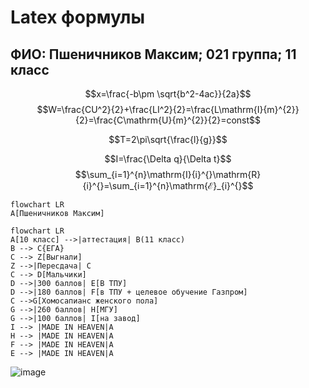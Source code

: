 # Latex формулы
## ФИО: Пшеничников Максим; 021 группа; 11 класс

$$x=\frac{-b\pm \sqrt{b^2-4ac}}{2a}$$
$$W=\frac{CU^2}{2}+\frac{LI^2}{2}=\frac{L\mathrm{I}{m}^{2}}{2}=\frac{C\mathrm{U}{m}^{2}}{2}=const$$

$$T=2\pi\sqrt{\frac{l}{g}}$$

$$I=\frac{\Delta q}{\Delta t}$$
$$\sum_{i=1}^{n}\mathrm{I}{i}^{}\mathrm{R}{i}^{}=\sum_{i=1}^{n}\mathrm{ℰ}_{i}^{}$$

```mermaid
flowchart LR
A[Пшеничников Максим]
```

```mermaid
flowchart LR
A[10 класс] -->|аттестация| B(11 класс)
B --> C{ЕГА}
C --> Z[Выгнали]
Z -->|Пересдача| C
C --> D[Мальчики]
D -->|300 баллов| E[В ТПУ]
D -->|180 баллов| F[в ТПУ + целевое обучение Газпром]
C -->G[Хомосапианс женского пола]
G -->|260 баллов| H[МГУ]
G -->|100 баллов| I[на завод]
I --> |MADE IN HEAVEN|A
H --> |MADE IN HEAVEN|A
F --> |MADE IN HEAVEN|A
E --> |MADE IN HEAVEN|A
```
![image](https://user-images.githubusercontent.com/54744048/208616213-62a93a2e-76c0-4271-a65d-43720e453867.png)
